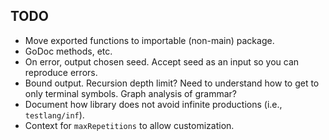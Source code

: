 TODO
----
 - Move exported functions to importable (non-main) package.
 - GoDoc methods, etc.
 - On error, output chosen seed.  Accept seed as an input so you can
   reproduce errors.
 - Bound output.  Recursion depth limit?  Need to understand how to get
   to only terminal symbols.  Graph analysis of grammar?
 - Document how library does not avoid infinite productions (i.e.,
   `testlang/inf`).
 - Context for `maxRepetitions` to allow customization.
